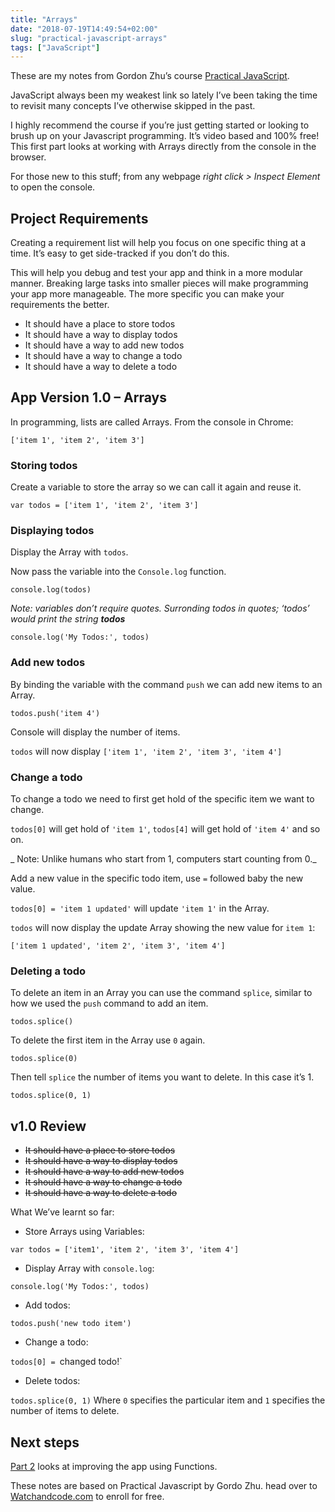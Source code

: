 ```yaml
---
title: "Arrays"
date: "2018-07-19T14:49:54+02:00"
slug: "practical-javascript-arrays"
tags: ["JavaScript"]
---
```


These are my notes from Gordon Zhu’s course [Practical JavaScript](https://watchandcode.com/p/practical-javascript).

JavaScript always been my weakest link so lately I’ve been taking the time to revisit many concepts I’ve otherwise skipped in the past.

I highly recommend the course if you’re just getting started or looking to brush up on your Javascript programming. It’s video based and 100% free! This first part looks at working with Arrays directly from the console in the browser.

For those new to this stuff; from any webpage _right click > Inspect Element_ to open the console.

## Project Requirements

Creating a requirement list will help you focus on one specific thing at a time. It’s easy to get side-tracked if you don’t do this.

This will help you debug and test your app and think in a more modular manner. Breaking large tasks into smaller pieces will make programming your app more manageable. The more specific you can make your requirements the better.

- It should have a place to store todos
- It should have a way to display todos
- It should have a way to add new todos
- It should have a way to change a todo
- It should have a way to delete a todo

## App Version 1.0 – Arrays

In programming, lists are called Arrays. From the console in Chrome:

`['item 1', 'item 2', 'item 3']`

### Storing todos

Create a variable to store the array so we can call it again and reuse it.

`var todos = ['item 1', 'item 2', 'item 3'] `


### Displaying todos

Display the Array with `todos`.

Now pass the variable into the `Console.log` function.

`console.log(todos)`

_Note: variables don’t require quotes. Surronding todos in quotes; ‘todos’ would print the string **todos**_

`console.log('My Todos:', todos)`

### Add new todos

By binding the variable with the command `push` we can add new items to an Array.

`todos.push('item 4')`

Console will display the number of items.

`todos` will now display `['item 1', 'item 2', 'item 3', 'item 4']`

### Change a todo

To change a todo we need to first get hold of the specific item we want to change.

`todos[0]` will get hold of `'item 1'`,
`todos[4]` will get hold of `'item 4'` and so on.

_ Note: Unlike humans who start from 1, computers start counting from 0._

Add a new value in the specific todo item, use `=` followed baby the new value.

`todos[0] = 'item 1 updated'` will update `'item 1'` in the Array.

`todos` will now display the update Array showing the new value for `item 1`:

`['item 1 updated', 'item 2', 'item 3', 'item 4']`


### Deleting a todo

To delete an item in an Array you can use the command `splice`, similar to how we used the `push` command to add an item.

`todos.splice()`

To delete the first item in the Array use `0` again.

`todos.splice(0)`

Then tell `splice` the number of items you want to delete. In this case it’s 1.

`todos.splice(0, 1)`


## v1.0 Review

- ~~It should have a place to store todos~~
- ~~It should have a way to display todos~~
- ~~It should have a way to add new todos~~
- ~~It should have a way to change a todo~~
- ~~It should have a way to delete a todo~~

What We’ve learnt so far:

- Store Arrays using Variables:

`var todos = ['item1', 'item 2', 'item 3', 'item 4']`

- Display Array with `console.log`:

`console.log('My Todos:', todos)`

- Add todos:

`todos.push('new todo item')`

- Change a todo:

`todos[0] = `changed todo!`

- Delete todos:

`todos.splice(0, 1)` Where `0` specifies the particular item and `1` specifies the number of items to delete.

## Next steps

[Part 2](notes/parctical-javascript-functions) looks at improving the app using Functions.

These notes are based on Practical Javascript by Gordo Zhu. head over to [Watchandcode.com](https://watchandcode.com/p/practical-javascript) to enroll for free.
